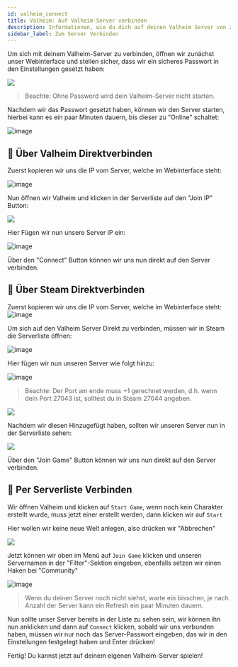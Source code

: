 ```yaml
---
id: valheim_connect
title: Valheim: Auf Valheim-Server verbinden
description: Informationen, wie du dich auf deinen Valheim Server von ZAP-Hosting verbinden kannst - ZAP-Hosting.com Dokumentationen
sidebar_label: Zum Server Verbinden
---
```


Um sich mit deinem Valheim-Server zu verbinden, öffnen wir zunächst unser Webinterface und stellen sicher, dass wir ein sicheres Passwort in den Einstellungen gesetzt haben:

![](https://screensaver01.zap-hosting.com/index.php/s/q8qYZs6ZQqtBqWB/preview)

> Beachte: Ohne Password wird dein Valheim-Server nicht starten.

Nachdem wir das Passwort gesetzt haben, können wir den Server starten, hierbei kann es ein paar Minuten dauern, bis dieser zu "Online" schaltet:

![image](https://user-images.githubusercontent.com/13604413/159179762-23d41680-df0e-46e7-b484-d9f99f6e88db.png)


## 📶 Über Valheim Direktverbinden

Zuerst kopieren wir uns die IP vom Server, welche im Webinterface steht:

![image](https://user-images.githubusercontent.com/13604413/159179774-6ff4f3aa-9978-4a43-8fa2-a16731057d61.png)


Nun öffnen wir Valheim und klicken in der Serverliste auf den "Join IP" Button:

![](https://screensaver01.zap-hosting.com/index.php/s/rPYCWmzQKYYgHof/preview)


Hier Fügen wir nun unsere Server IP ein:

![image](https://user-images.githubusercontent.com/13604413/159179777-35c7201d-c5da-4a59-a752-4090f470b701.png)


Über den "Connect" Button können wir uns nun direkt auf den Server verbinden.


## 📶 Über Steam Direktverbinden

Zuerst kopieren wir uns die IP vom Server, welche im Webinterface steht:
![image](https://user-images.githubusercontent.com/13604413/159179803-d22fb02c-22a5-4a03-9f43-2b415773742d.png)

Um sich auf den Valheim Server Direkt zu verbinden, müssen wir in Steam die Serverliste öffnen:

![image](https://user-images.githubusercontent.com/13604413/159179809-2fdfa72b-2940-4081-9284-1a5ed7f0a085.png)

Hier fügen wir nun unseren Server wie folgt hinzu:

![image](https://user-images.githubusercontent.com/13604413/159179811-47456cd9-674e-4017-bc95-219c83349950.png)

> Beachte: Der Port am ende muss +1 gerechnet werden, d.h. wenn dein Port 27043 ist, solltest du in Steam 27044 angeben.

![](https://screensaver01.zap-hosting.com/index.php/s/BMLcW5YMwnCt6mj/preview)

Nachdem wir diesen Hinzugefügt haben, sollten wir unseren Server nun in der Serverliste sehen:

![](https://screensaver01.zap-hosting.com/index.php/s/xtbsDSN3yDX8nEC/preview)

Über den "Join Game" Button können wir uns nun direkt auf den Server verbinden.


## 📶 Per Serverliste Verbinden
Wir öffnen Valheim und klicken auf `Start Game`, wenn noch kein Charakter erstellt wurde, muss jetzt einer erstellt werden, dann klicken wir auf `Start`

Hier wollen wir keine neue Welt anlegen, also drücken wir "Abbrechen"

![](https://screensaver01.zap-hosting.com/index.php/s/op4tYfXA2ndgjgL/preview)

Jetzt können wir oben im Menü auf `Join Game` klicken und unseren Servernamen in der "Filter"-Sektion eingeben, ebenfalls setzen wir einen Haken bei "Community"

![image](https://user-images.githubusercontent.com/13604413/159179817-c7c921fb-5d4b-4b34-9ef4-4c93288937fb.png)

> Wenn du deinen Server noch nicht siehst, warte ein bisschen, je nach Anzahl der Server kann ein Refresh ein paar Minuten dauern.

Nun sollte unser Server bereits in der Liste zu sehen sein, wir können ihn nun anklicken und dann auf `Connect` klicken, sobald wir uns verbunden haben, müssen wir nur noch das Server-Passwort eingeben, das wir in den Einstellungen festgelegt haben und Enter drücken!

Fertig! Du kannst jetzt auf deinem eigenen Valheim-Server spielen!

